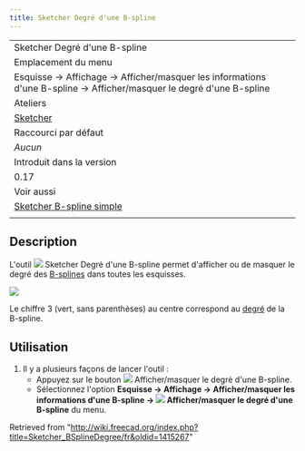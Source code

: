 ```yaml
---
title: Sketcher Degré d'une B-spline
---
```

|  |
| --- |
| Sketcher Degré d'une B-spline |
| Emplacement du menu |
| Esquisse → Affichage → Afficher/masquer les informations d'une B-spline → Afficher/masquer le degré d'une B-spline |
| Ateliers |
| [Sketcher](/Sketcher_Workbench/fr "Sketcher Workbench/fr") |
| Raccourci par défaut |
| *Aucun* |
| Introduit dans la version |
| 0.17 |
| Voir aussi |
| [Sketcher B-spline simple](/Sketcher_CreateBSpline/fr "Sketcher CreateBSpline/fr") |
|  |

## Description

L'outil ![](/images/Sketcher_BSplineDegree.svg) Sketcher Degré d'une B-spline permet d'afficher ou de masquer le degré des [B-splines](/B-Splines "B-Splines") dans toutes les esquisses.

![](/images/Sketcher_B-spline_example01.png)

Le chiffre 3 (vert, sans parenthèses) au centre correspond au [degré](/Sketcher_BSplineIncreaseDegree/fr "Sketcher BSplineIncreaseDegree/fr") de la B-spline.

## Utilisation

1. Il y a plusieurs façons de lancer l'outil :
   * Appuyez sur le bouton ![](/images/Sketcher_BSplineDegree.svg) Afficher/masquer le degré d'une B-spline.
   * Sélectionnez l'option **Esquisse → Affichage → Afficher/masquer les informations d'une B-spline → ![](/images/Sketcher_BSplineDegree.svg) Afficher/masquer le degré d'une B-spline** du menu.

Retrieved from "<http://wiki.freecad.org/index.php?title=Sketcher_BSplineDegree/fr&oldid=1415267>"